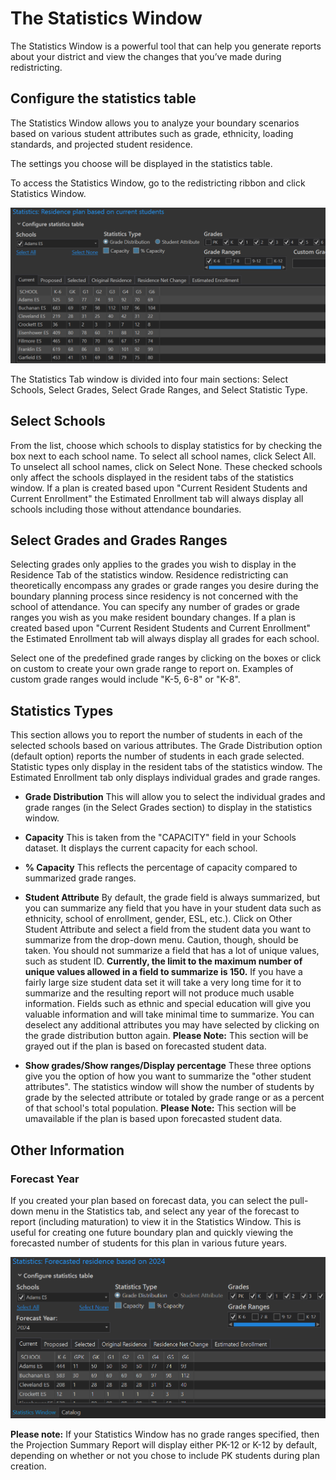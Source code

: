 # The Statistics Window

The Statistics Window is a powerful tool that can help you generate reports about your district and view the changes that you’ve made during redistricting. 

## Configure the statistics table

The Statistics Window allows you to analyze your boundary scenarios based on various student attributes such as grade, ethnicity, loading standards, and projected student residence. 

The settings you choose will be displayed in the statistics table.

To access the Statistics Window, go to the redistricting ribbon and click Statistics Window.

![StatsCurrent](statImages/statsCurrent.png)

The Statistics Tab window is divided into four main sections: Select Schools, Select Grades, Select Grade Ranges, and Select Statistic Type.  

## Select Schools

From the list, choose which schools to display statistics for by checking the box next to each school name.  To select all school names, click Select All.  To unselect all school names, click on Select None. These checked schools only affect the schools displayed in the resident tabs of the statistics window. If a plan is created based upon "Current Resident Students and Current Enrollment" the Estimated Enrollment tab will always display all schools including those without attendance boundaries.

## Select Grades and Grades Ranges

Selecting grades only applies to the grades you wish to display in the Residence Tab of the statistics window. Residence  redistricting can theoretically encompass any grades or grade ranges you desire during the boundary planning process since residency is not concerned with the school of attendance. You can specify any number of grades or grade ranges you wish as you make resident boundary changes. If a plan is created based upon "Current Resident Students and Current Enrollment" the Estimated Enrollment tab will always display all grades for each school. 

Select one of the predefined grade ranges by clicking on the boxes or click on custom to create your own grade range to report on. Examples of custom grade ranges would include "K-5, 6-8" or "K-8".

## Statistics Types
This section allows you to report the number of students in each of the selected schools based on various attributes.  The Grade Distribution option (default option) reports the number of students in each grade selected. Statistic types only display in the resident tabs of the statistics window. The Estimated Enrollment tab only displays individual grades and grade ranges.

* __Grade Distribution__
This will allow you to select the individual grades and grade ranges (in the Select Grades section) to display in the statistics window.

* __Capacity__
This is taken from the "CAPACITY" field in your Schools dataset.  It displays the current capacity for each school.

* __% Capacity__
This reflects the percentage of capacity compared to summarized grade ranges.

* __Student Attribute__
By default, the grade field is always summarized, but you can summarize any field that you have in your student data such as ethnicity, school of enrollment, gender, ESL, etc.).  Click on Other Student Attribute and select a field from the student data you want to summarize from the drop-down menu. Caution, though, should be taken.  You should not summarize a field that has a lot of unique values, such as student ID. __Currently, the limit to the maximum number of unique values allowed in a field to summarize is 150.__  If you have a fairly large size student data set it will take a very long time for it to summarize and the resulting report will not produce much usable information.  Fields such as ethnic and special education will give you valuable information and will take minimal time to summarize.  You can deselect any additional attributes you may have selected by clicking on the grade distribution button again.
__Please Note:__ This section will be grayed out if the plan is based on forecasted student data.


 * __Show grades/Show ranges/Display percentage__
   These three options give you the option of how you want to summarize the "other student attributes". The statistics window    will show the number of students by grade by the selected attribute or totaled by grade range or as a percent of that school's total population.
   __Please Note:__ This section will be umavailable if the plan is based upon forecasted student data.

## Other Information

### Forecast Year

If you created your plan based on forecast data, you can select the pull-down menu in the Statistics tab, and select any year of the forecast to report (including maturation) to view it in the Statistics Window.  This is useful for creating one future boundary plan and quickly viewing the forecasted number of students for this plan in various future years.

![forecastPlan](../createPlan/planImages/forecastPlan.png)

**Please note:** If your Statistics Window has no grade ranges specified, then the Projection Summary Report will display either PK-12 or K-12 by default, depending on whether or not you chose to include PK students during plan creation.
